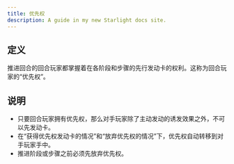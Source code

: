 ```yaml
---
title: 优先权
description: A guide in my new Starlight docs site.
---
```


## 定义

推进回合的回合玩家都掌握着在各阶段和步骤的先行发动卡的权利。这称为回合玩家的“优先权”。

## 说明

- 只要回合玩家拥有优先权，那么对手玩家除了主动发动的诱发效果之外，不可以先发动卡。
- 在“获得优先权发动卡的情况”和“放弃优先权的情况”下，优先权自动转移到对手玩家手中。
- 推进阶段或步骤之前必须先放弃优先权。
